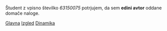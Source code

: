 Študent z vpisno številko _63150075_ potrjujem, da sem __edini avtor__ oddane domače naloge.

[Glavna](https://rawgit.com/JernejCernelc/stroboskop/master/stroboskop.html)
[Izgled](https://rawgit.com/JernejCernelc/stroboskop/izgled/stroboskop.html)
[Dinamika](https://rawgit.com/JernejCernelc/stroboskop/dinamika/stroboskop.html)